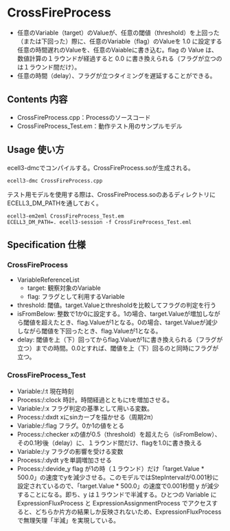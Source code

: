 CrossFireProcess
================

* 任意のVariable（target）のValueが、任意の閾値（threshold）を上回った（または下回った）際に、任意のVariable（flag）のValueを 1.0 に設定する任意の時間遅れのValueを、任意のVaiableに書き込む。flag の Value は、数値計算の１ラウンドが経過すると 0.0 に書き換えられる（フラグが立つのは１ラウンド間だけ）。
* 任意の時間（delay）、フラグが立つタイミングを遅延することができる。

Contents 内容
-------------

* CrossFireProcess.cpp：Processのソースコード
* CrossFireProcess_Test.em：動作テスト用のサンプルモデル

Usage 使い方
------------

ecell3-dmcでコンパイルする。CrossFireProcess.soが生成される。

    ecell3-dmc CrossFireProcess.cpp

テスト用モデルを使用する際は、CrossFireProcess.soのあるディレクトリにECELL3_DM_PATHを通しておく。

    ecell3-em2eml CrossFireProcess_Test.em
    ECELL3_DM_PATH=. ecell3-session -f CrossFireProcess_Test.eml

Specification 仕様
------------------

### CrossFireProcess

* VariableReferenceList
  * target: 観察対象のVariable
  * flag: フラグとして利用するVariable
* threshold: 閾値。target.Valueとthresholdを比較してフラグの判定を行う
* isFromBelow: 整数で1か0に設定する。1の場合、target.Valueが増加しながら閾値を超えたとき、flag.Valueが1となる。0の場合、target.Valueが減少しながら閾値を下回ったとき、flag.Valueが1となる。
* delay: 閾値を上（下）回ってからflag.Valueが1に書き換えられる（フラグが立つ）までの時間。0.0とすれば、閾値を上（下）回るのと同時にフラグが立つ。

### CrossFireProcess_Test 

* Variable:/:t 現在時刻
* Process:/:clock 時計。時間経過とともにtを増加させる。
* Variable:/:x フラグ判定の基準として用いる変数。
* Process:/:dxdt xにsinカーブを描かせる（周期2π）
* Variable:/:flag フラグ。0か1の値をとる
* Process:/:checker xの値が0.5（threshold）を超えたら（isFromBelow）、その0.1秒後（delay）に、１ラウンド間だけ、flagを1.0に書き換える
* Variable:/:y フラグの影響を受ける変数
* Process:/:dydt yを単調増加させる
* Process:/:devide_y flag が1の時（１ラウンド）だけ「target.Value * 500.0」の速度でyを減少させる。このモデルではStepIntervalが0.001秒に設定されているので、「target.Value * 500.0」の速度で0.001秒間 y が減少することになる。即ち、y は１ラウンドで半減する。ひとつの Variable に ExpressionFluxProcess と ExpressionAssignmentProcess でアクセスすると、どちらか片方の結果しか反映されないため、ExpressionFluxProcessで無理矢理「半減」を実現している。


